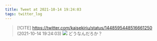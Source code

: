 ```yaml
---
title: Tweet at 2021-10-14 19:24:03
tags: twitter_log
---
```


> [!CITE] https://twitter.com/kaisekiriu/status/1448595448516661250 (2021-10-14 19:24:03)
> ![](https://twitter.com/kaisekiriu/status/1448595448516661250)
> どうなんだろか？
